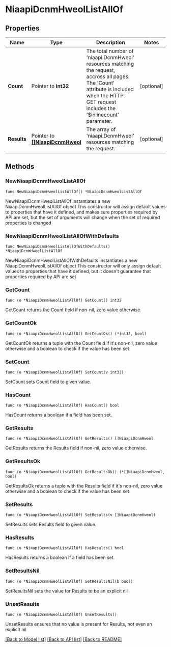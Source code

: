 # NiaapiDcnmHweolListAllOf

## Properties

Name | Type | Description | Notes
------------ | ------------- | ------------- | -------------
**Count** | Pointer to **int32** | The total number of &#39;niaapi.DcnmHweol&#39; resources matching the request, accross all pages. The &#39;Count&#39; attribute is included when the HTTP GET request includes the &#39;$inlinecount&#39; parameter. | [optional] 
**Results** | Pointer to [**[]NiaapiDcnmHweol**](NiaapiDcnmHweol.md) | The array of &#39;niaapi.DcnmHweol&#39; resources matching the request. | [optional] 

## Methods

### NewNiaapiDcnmHweolListAllOf

`func NewNiaapiDcnmHweolListAllOf() *NiaapiDcnmHweolListAllOf`

NewNiaapiDcnmHweolListAllOf instantiates a new NiaapiDcnmHweolListAllOf object
This constructor will assign default values to properties that have it defined,
and makes sure properties required by API are set, but the set of arguments
will change when the set of required properties is changed

### NewNiaapiDcnmHweolListAllOfWithDefaults

`func NewNiaapiDcnmHweolListAllOfWithDefaults() *NiaapiDcnmHweolListAllOf`

NewNiaapiDcnmHweolListAllOfWithDefaults instantiates a new NiaapiDcnmHweolListAllOf object
This constructor will only assign default values to properties that have it defined,
but it doesn't guarantee that properties required by API are set

### GetCount

`func (o *NiaapiDcnmHweolListAllOf) GetCount() int32`

GetCount returns the Count field if non-nil, zero value otherwise.

### GetCountOk

`func (o *NiaapiDcnmHweolListAllOf) GetCountOk() (*int32, bool)`

GetCountOk returns a tuple with the Count field if it's non-nil, zero value otherwise
and a boolean to check if the value has been set.

### SetCount

`func (o *NiaapiDcnmHweolListAllOf) SetCount(v int32)`

SetCount sets Count field to given value.

### HasCount

`func (o *NiaapiDcnmHweolListAllOf) HasCount() bool`

HasCount returns a boolean if a field has been set.

### GetResults

`func (o *NiaapiDcnmHweolListAllOf) GetResults() []NiaapiDcnmHweol`

GetResults returns the Results field if non-nil, zero value otherwise.

### GetResultsOk

`func (o *NiaapiDcnmHweolListAllOf) GetResultsOk() (*[]NiaapiDcnmHweol, bool)`

GetResultsOk returns a tuple with the Results field if it's non-nil, zero value otherwise
and a boolean to check if the value has been set.

### SetResults

`func (o *NiaapiDcnmHweolListAllOf) SetResults(v []NiaapiDcnmHweol)`

SetResults sets Results field to given value.

### HasResults

`func (o *NiaapiDcnmHweolListAllOf) HasResults() bool`

HasResults returns a boolean if a field has been set.

### SetResultsNil

`func (o *NiaapiDcnmHweolListAllOf) SetResultsNil(b bool)`

 SetResultsNil sets the value for Results to be an explicit nil

### UnsetResults
`func (o *NiaapiDcnmHweolListAllOf) UnsetResults()`

UnsetResults ensures that no value is present for Results, not even an explicit nil

[[Back to Model list]](../README.md#documentation-for-models) [[Back to API list]](../README.md#documentation-for-api-endpoints) [[Back to README]](../README.md)


